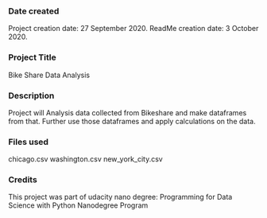 ### Date created
Project creation date: 27 September 2020.
ReadMe creation date: 3 October 2020.

### Project Title
Bike Share Data Analysis

### Description
Project will Analysis data collected from Bikeshare and make dataframes from that.
Further use those dataframes and apply calculations on the data.

### Files used
chicago.csv
washington.csv
new_york_city.csv


### Credits
This project was part of udacity nano degree: Programming for Data Science with Python Nanodegree Program
